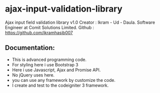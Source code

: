 # ajax-input-validation-library
Ajax input field validation library v1.0
Creator : Ikram - Ud - Daula.
Software Engineer at Comit Solutions Limited.
Github : https://github.com/ikramhasib007 

Documentation:
---------------------------------------------
 * This is advanced programming code.
 * For styling here i use Bootstrap 3
 * Here i use Javascript, Ajax and Promise API.
 * No jQuery uses here.
 * you can use any framework by customize the code.
 * I create and test to the codeigniter 3 framework.
